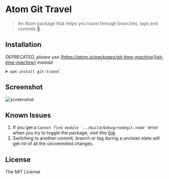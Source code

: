 # Atom Git Travel

> An Atom package that helps you travel through branches, tags and commits :rocket:.

## Installation

_DEPRECATED, please use [https://atom.io/packages/git-time-machine](git-time-machine) instead_

```shell
# apm install git-travel
```

## Screenshot

![screenshot](https://rawgit.com/varemenos/atom-git-travel/master/screenshot.png)

## Known Issues

1. If you get a `Cannot find module '../build/Debug/nodegit.node'` error when you try to toggle the package, visit this [link](https://github.com/varemenos/atom-git-travel/issues/1)
2. Switching to another commit, branch or tag during a unclean state will get rid of all the uncommited changes.

## License

The MIT License
